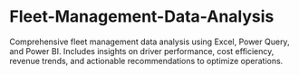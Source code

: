 # Fleet-Management-Data-Analysis
Comprehensive fleet management data analysis using Excel, Power Query, and Power BI. Includes insights on driver performance, cost efficiency, revenue trends, and actionable recommendations to optimize operations.
